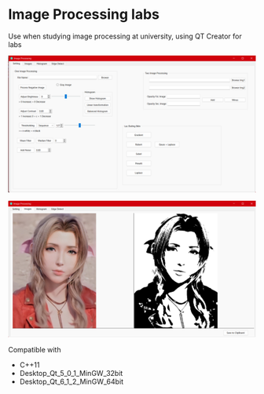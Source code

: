 # Image Processing labs

Use when studying image processing at university, using QT Creator for labs

![](https://github.com/aderayevans/ImageProcessing/blob/main/Images/Screenshot%202022-02-11%20101509.png)

![](https://github.com/aderayevans/ImageProcessing/blob/main/Images/Screenshot%202022-02-11%20101623.png)

Compatible with
+ C++11
+ Desktop_Qt_5_0_1_MinGW_32bit
+ Desktop_Qt_6_1_2_MinGW_64bit
